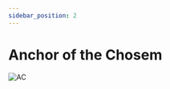 ```yaml
---
sidebar_position: 2
---
```


# Anchor of the Chosem

![AC](https://vwiki.valorserver.com/api/item/picture/anchor%20of%20the%20chosen)
